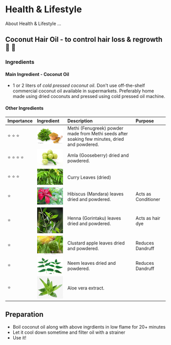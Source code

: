 # Health & Lifestyle
About Health &amp; Lifestyle ...

## Coconut Hair Oil - to control hair loss & regrowth :man: :woman:

### Ingredients
#### Main Ingredient - Coconut Oil
- 1 or 2 liters of _*cold pressed coconut oil*_. Don't use off-the-shelf commercial coconut oil available in supermarkets. Preferably home made using dried coconuts and pressed using cold pressed oil machine.

#### Other Ingredients 
| Importance | Ingredient | Description | Purpose |
| :---         | :---      | :--- | :---      |
| :star: :star: :star:  | <img src="fenugreek.jpg" alt="Fenugreek" width="128"> | Methi (Fenugreek) powder made from Methi seeds after soaking few minutes, dried and powdered. ||
| :star: :star: :star: :star: | <img src="amla.jpg" width="128"> | Amla (Gooseberry) dried and powdered. | |
| :star: :star: :star:  | <img src="curry-leaves.jpg" alt="Curry Leaves" width="128"> | Curry Leaves (dried) || 
| :star: | <img src="hibiscus.jpg" alt="Hibiscus Leaves" width="128"> | Hibiscus (Mandara) leaves dried and powdered. | Acts as Conditioner |
| :star: | <img src="henna.jpg" alt="Henna Leaves" width="128"> | Henna (Gorintaku) leaves dried and powdered.| Acts as hair dye |
| :star: | <img src="clustard-apple.jpg" alt="Clustard Apple" width="128"> | Clustard apple leaves dried and powdered.|Reduces Dandruff|
| :star: | <img src="neem-leaves.jpg" alt="Neem Leaves" width="128"> | Neem leaves dried and powdered.| Reduces Dandruff|
| :star: | <img src="aloe-vera.png" alt="Aloe vera" width="128"> | Aloe vera extract.| |

## Preparation
- Boil coconut oil along with above ingrdients in low flame for 20+ minutes
- Let it cool down sometime and filter oil with a strainer
- Use it!
